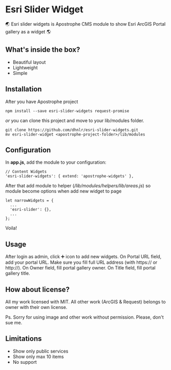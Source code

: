 # Esri Slider Widget

:earth_asia: Esri slider widgets is Apostrophe CMS module to show Esri ArcGIS Portal gallery as a widget  :earth_americas:

## What's inside the box?

* Beautiful layout
* Lightweight
* Simple

## Installation

After you have Apostrophe project

```npm install --save esri-slider-widgets request-promise```

_or_ you can clone this project and move to your lib/modules folder.

```
git clone https://github.com/dhnlr/esri-slider-widgets.git
mv esri-slider-widget <apostrophe-project-folder>/lib/modules
```

## Configuration

In **app.js**, add the module to your configuration:

```
// Content Widgets
'esri-slider-widgets': { extend: 'apostrophe-widgets' },
```

After that add module to helper (*<apostrophe-project-folder>/lib/modules/helpers/lib/areas.js*) so module become options when add new widget to page
```
let narrowWidgets = {
  ...
  'esri-slider': {},
  ...
};
```

Voila!

## Usage

After login as admin, click :heavy_plus_sign: icon to add new widgets. On Portal URL field, add your portal URL. Make sure you fill full URL address (with https:// or http://). On Owner field, fill portal gallery owner. On Title field, fill portal gallery title.


## How about license?
All my work licensed with MIT. All other work (ArcGIS & Request) belongs to owner with their own license.

Ps. Sorry for using image and other work without permission. Please, don't sue me.

## Limitations

- Show only public services
- Show only max 10 items
- No support

